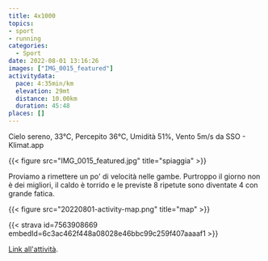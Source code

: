 ```yaml
---
title: 4x1000
topics:
- sport
- running
categories:
  - Sport
date: 2022-08-01 13:16:26
images: ["IMG_0015_featured"]
activitydata:
  pace: 4:35min/km
  elevation: 29mt
  distance: 10.00km
  duration: 45:48
places: []
---
```


Cielo sereno, 33°C, Percepito 36°C, Umidità 51%, Vento 5m/s da SSO - Klimat.app

{{< figure src="IMG_0015_featured.jpg" title="spiaggia" >}}

<!--more-->

Proviamo a rimettere un po' di velocità nelle gambe. Purtroppo il giorno non è dei migliori, il caldo è torrido e le previste 8 ripetute sono diventate 4 con grande fatica.



{{< figure src="20220801-activity-map.png" title="map" >}}


{{< strava id=7563908669 embedId=6c3ac462f448a08028e46bbc99c259f407aaaaf1 >}}

[Link all'attività](https://strava.com/activities/7563908669).
